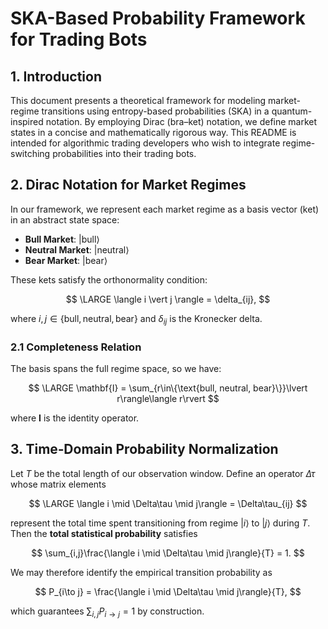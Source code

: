 # SKA-Based Probability Framework for Trading Bots

## 1. Introduction

This document presents a theoretical framework for modeling market-regime transitions using entropy-based probabilities (SKA) in a quantum-inspired notation. By employing Dirac (bra–ket) notation, we define market states in a concise and mathematically rigorous way. This README is intended for algorithmic trading developers who wish to integrate regime-switching probabilities into their trading bots.



## 2. Dirac Notation for Market Regimes

In our framework, we represent each market regime as a basis vector (ket) in an abstract state space:

* **Bull Market**:
  $\lvert\text{bull}\rangle$
* **Neutral Market**:
  $\lvert\text{neutral}\rangle$
* **Bear Market**:
  $\lvert\text{bear}\rangle$

These kets satisfy the orthonormality condition:

$$
\LARGE \langle i \vert j \rangle = \delta_{ij},
$$

where $i,j\in\{\text{bull},\text{neutral},\text{bear}\}$ and $\delta_{ij}$ is the Kronecker delta.

### 2.1 Completeness Relation

The basis spans the full regime space, so we have:

$$
\LARGE \mathbf{I} = \sum_{r\in\{\text{bull, neutral, bear}\}}\lvert r\rangle\langle r\rvert
$$

where $\mathbf{I}$ is the identity operator.

## 3. Time‐Domain Probability Normalization

Let $T$ be the total length of our observation window. Define an operator $\Delta\tau$ whose matrix elements

$$
\LARGE \langle i \mid \Delta\tau \mid j\rangle = \Delta\tau_{ij}
$$

represent the total time spent transitioning from regime $\lvert i\rangle$ to $\lvert j\rangle$ during $T$.  Then the **total statistical probability** satisfies

$$
\sum_{i,j}\frac{\langle i \mid \Delta\tau \mid j\rangle}{T} = 1.
$$

We may therefore identify the empirical transition probability as

$$
P_{i\to j}
= \frac{\langle i \mid \Delta\tau \mid j\rangle}{T},
$$

which guarantees $\sum_{i,j}P_{i\to j}=1$ by construction.


